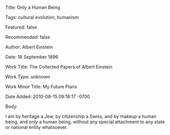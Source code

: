 Title:  Only a Human Being

Tags:   cultural evolution, humanism

Featured: false

Recommended: false

Author: Albert Einstein

Date:   18 September 1896

Work Title: The Collected Papers of Albert Einstein

Work Type: unknown

Work Minor Title: My Future Plans

Date Added: 2010-08-15 09:16:17 -0700

Body: 

I am by heritage a Jew, by citizenship a Swiss, and by makeup a human being, and <em>only</em> a human being, without any special attachment to any state or national entity whatsoever.

